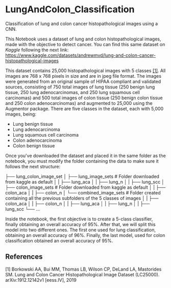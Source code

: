 # LungAndColon_Classification
Classification of lung and colon cancer histopathological images using a CNN.

This Notebook uses a dataset of lung and colon histopathological images, made with the objective to detect cancer. You can find this same dataset on *Kaggle* following the next link: https://www.kaggle.com/datasets/andrewmvd/lung-and-colon-cancer-histopathological-images

This dataset contains 25,000 histopathological images with 5 classes [[1]](#1). All images are 768 x 768 pixels in size and are in jpeg file format.
The images were generated from an original sample of HIPAA compliant and validated sources, consisting of 750 total images of lung tissue (250 benign lung tissue, 250 lung adenocarcinomas, and 250 lung squamous cell carcinomas) and 500 total images of colon tissue (250 benign colon tissue and 250 colon adenocarcinomas) and augmented to 25,000 using the Augmentor package.
There are five classes in the dataset, each with 5,000 images, being:

* Lung benign tissue
* Lung adenocarcinoma
* Lung squamous cell carcinoma
* Colon adenocarcinoma
* Colon benign tissue



Once you've downloaded the dataset and placed it in the same folder as the notebook, you must modify the folder containing the data to make sure it follows the next structure:

  ├── lung_colon_image_set
  │   ├── lung_image_sets          # Folder downloaded from kaggle as default
  │   |     ├── lung_aca
  │   |     ├── lung_n
  │   |     ├── lung_scc
  │   ├── colon_image_sets         # Folder downloaded from kaggle as default
  │   |     ├── colon_aca
  │   |     ├── colon_n
  │   └── combined_image_sets      # Folder created containing all the previous subfolders of the 5 classes of images
  │   |     ├── colon_aca
  │   |     ├── colon_n
  │   |     ├── lung_aca
  │   |     ├── lung_n
  │   |     ├── lung_scc
  └── ...

Inside the notebook, the first objective is to create a 5-class classifier, finally obtaining an overall accuracy of 95%. After that, we will split this model into two different ones. The first one used for lung classification, obtaining an overall accuracy of 96%. Finally, the last model, used for colon classification obtained an overall accuracy of 95%.


## References
<a id="1">[1]</a>
Borkowski AA, Bui MM, Thomas LB, Wilson CP, DeLand LA, Mastorides SM. Lung and Colon Cancer Histopathological Image Dataset (LC25000). arXiv:1912.12142v1 [eess.IV], 2019
